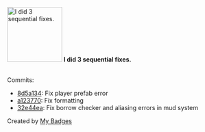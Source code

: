 <img src="https://my-badges.github.io/my-badges/fix-3.png" alt="I did 3 sequential fixes." title="I did 3 sequential fixes." width="128">
<strong>I did 3 sequential fixes.</strong>
<br><br>

Commits:

- <a href="https://github.com/AaronShah2/SGDA_Game_Jam_Proj/commit/8d5a1344a6ba6151626d71bb46ac7d54c74c2410">8d5a134</a>: Fix player prefab error
- <a href="https://github.com/AaronShah2/SGDA_Game_Jam_Proj/commit/a123770c5a027474a9cc57fe4be336e65d5bc4df">a123770</a>: Fix formatting
- <a href="https://github.com/AaronShah2/SGDA_Game_Jam_Proj/commit/32e44eaa1edf31a5516c4ee02960069d42b76723">32e44ea</a>: Fix borrow checker and aliasing errors in mud system


Created by <a href="https://github.com/my-badges/my-badges">My Badges</a>